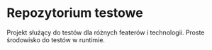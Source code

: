 # Repozytorium testowe

Projekt służący do testów dla różnych featerów i technologii. Proste środowisko do testów w runtimie.
